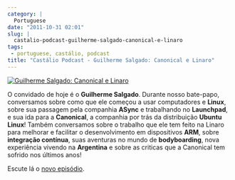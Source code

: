 ```yaml
---
category: |
  Portuguese
date: "2011-10-31 02:01"
slug: |
  castalio-podcast-guilherme-salgado-canonical-e-linaro
tags:
 - portuguese, castálio, podcast
title: "Castálio Podcast - Guilherme Salgado: Canonical e Linaro"
---
```


[![Guilherme Salgado: Canonical e
Linaro](http://www.castalio.info/wp-content/uploads/2011/10/guilhermesalgado-300x300.jpg)](http://www.castalio.info/wp-content/uploads/2011/10/guilhermesalgado.jpg)

O convidado de hoje é o **Guilherme Salgado**. Durante nosso bate-papo,
conversamos sobre como que ele começou a usar computadores e **Linux**,
sobre sua passagem pela companhia **ASync** e trabalhando no
**Launchpad**, e sua ida para a **Canonical**, a companhia por trás da
distribuição **Ubuntu Linux**! Também conversamos sobre o trabalho que
ele tem feito na Linaro para melhorar e facilitar o desenvolvimento em
dispositivos **ARM**, sobre **integração contínua**, suas aventuras no
mundo de **bodyboarding**, nova experiência vivendo na **Argentina** e
sobre as criticas que a Canonical tem sofrido nos últimos anos!

Escute lá o [novo
episódio](http://www.castalio.info/guilherme-salgado-canonical-e-linaro/).
